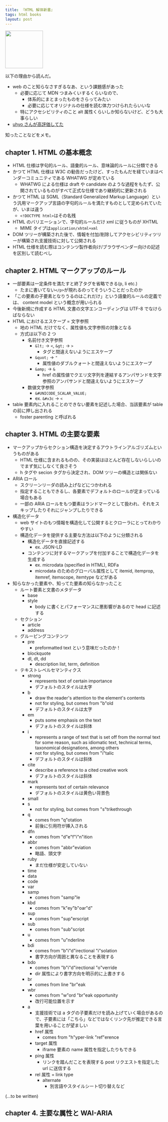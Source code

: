 ```yaml
---
title: 『HTML 解体新書』
tags: html books
layout: post
---
```


<a target="_blank" href="https://www.amazon.co.jp/HTML%E8%A7%A3%E4%BD%93%E6%96%B0%E6%9B%B8-%E4%BB%95%E6%A7%98%E3%81%8B%E3%82%89%E7%B4%90%E8%A7%A3%E3%81%8F%E6%9C%AC%E6%A0%BC%E5%85%A5%E9%96%80-%E5%A4%AA%E7%94%B0-%E8%89%AF%E5%85%B8/dp/4862465277">
  <img src="https://m.media-amazon.com/images/I/81P9-Xhy06L.jpg" width="120px" />
</a>

以下の理由から読んだ。

- web のこと知らなさすぎるなあ、という課題感があった
  - 必要に応じて MDN つまみくいするくらいなので、
    - 体系的にまとまったものをさらってみたい
    - 必要に応じてオリジナルの仕様を読む体力つけられたらいいな
  - 特にアクセシビリティのこと alt 属性くらいしか知らないけど、どうも大事らしい
- [uhyo さんが高評価してた](https://blog.uhy.ooo/entry/2022-05-05/html-kaitai-shinsho/)

知ったことなどをメモ。

## chapter 1. HTML の基本概念

- HTML 仕様は字句的ルール、語彙的ルール、意味論的ルールに分類できる
- かつて HTML 仕様は W3C の勧告だったけど、すったもんだを経ていまはベンダーコミュニティである WHATWG が定めている
  - WHATWG による仕様は draft や candidate のような過程をもたず、公開されているものがすべて正式な仕様であり継続的に更新される
- かつて HTML は SGML（Standard Generalized Markup Language）という汎用マークアップ言語の字句的ルールを満たすものとして定められていたが、いまは違う
  - `<!DOCTYPE html>`はその名残
- HTML のバリエーションで、字句的ルールだけ xml に従うものが XHTML
  - MIME タイプは`application/xhtml+xml`
- DOM ツリーが構築された後で、情報を付加/削除してアクセシビリティツリーが構築され支援技術に対して公開される
- HTML 仕様を読む際はコンテンツ製作者向け/ブラウザベンダー向けの記述を区別して読むべし

## chapter 2. HTML マークアップのルール

- 一部要素は一定条件を満たすと終了タグを省略できる(p, li etc.)
  - たまに書いてない`</p>`が現れるのってそういうことだったのか
- 「この要素の子要素となりうるのはこれだけ」という語彙的ルールの定義では、 content model という概念が用いられる
- 今後新規に作成する HTML 文書の文字エンコーディングは UTF-8 でなけらばならない
- HTML におけるエスケープ = 文字参照
  - 地の HTML だけでなく、属性値も文字参照の対象となる
  - 方式は以下の 2 つ
    - 名前付き文字参照
      - `&lt;` -> `<`, `&gt;` -> `>`
        - タグと間違えないようにエスケープ
      - `&quot;` -> `"`
        - 属性値のダブルクォートと間違えないようにエスケープ
      - `&amp;` -> `&`
        - href の属性値でクエリ文字列を連結するアンパサンドを文字参照のアンパサンドと間違えないようにエスケープ
    - 数値文字参照
      - `&#UNICODE_SCALAR_VALUE;`
      - ex. `&#x3c` -> `<`
- table 要素内に入れることのできない要素を記述した場合、当該要素が table の前に押し出される
  - foster parenting と呼ばれる

## chapter 3. HTML の主要な要素

- マークアップからセクション構造を決定するアウトラインアルゴリズムというものがある
  - HTML 仕様に含まれるものの、その実装はほとんど存在しないらしいのでまず気にしなくて良さそう
  - h タグや secion タグから決定され、DOM ツリーの構造とは関係ない
- ARIA ロール
  - スクリーンリーダの読み上げなどにつかわれる
  - 指定することもできるし、各要素でデフォルトのロールが定まっている場合もある
  - 一部の ARIA ロールをもつ要素はランドマークとして扱われ、それをスキップしたりそれにジャンプしたりできる
- 構造化データ
  - web サイトのもつ情報を構造化して公開するとクローラにとってわかりやすい
  - 構造化データを提供する主要な方法は以下のように分類される
    - 構造化データを直接記述する
      - ex. JSON-LD
    - コンテンツに対するマークアップを付加することで構造化データを生成する
      - ex. microdata (specified in HTML), RDFa
      - microdata のためのグローバル属性として itemid, itemprop, itemref, itemscope, itemtype などがある
- 知らなかった要素や、知ってた要素の知らなかったこと
  - ルート要素と文書のメタデータ
    - base
    - style
      - body に書くとパフォーマンスに悪影響があるので head に記述する
  - セクション
    - article
    - address
  - グルーピングコンテンツ
    - pre
      - preformatted text という意味だったのか！
    - blockquote
    - dl, dt, dd
      - description list, term, definition
  - テキストレベルセマンティクス
    - strong
      - represents text of certain importance
      - デフォルトのスタイルは太字
    - b
      - draw the reader's attention to the element's contents
      - not for styling, but comes from "b"old
      - デフォルトのスタイルは太字
    - em
      - puts some emphasis on the text
      - デフォルトのスタイルは斜体
    - i
      - represents a range of text that is set off from the normal text for some reason, such as idiomatic text, technical terms, taxonomical designations, among others
      - not for styling, but comes from "i"talic
      - デフォルトのスタイルは斜体
    - cite
      - describe a reference to a cited creative work
      - デフォルトのスタイルは斜体
    - mark
      - represents text of certain relevance
      - デフォルトのスタイルは黄色い背景色
    - small
    - s
      - not for styling, but comes from "s"trikethrough
    - q
      - comes from "q"otation
      - 前後に引用符が挿入される
    - dfn
      - comes from "d"e"f"i"n"ition
    - abbr
      - comes from "abbr"eviation
      - 略語、頭文字
    - ruby
      - まだ仕様が安定していない
    - time
    - data
    - code
    - var
    - samp
      - comes from "samp"le
    - kbd
      - comes from "k"ey"b"oar"d"
    - sup
      - comes from "sup"erscript
    - sub
      - comes from "sub"script
    - u
      - comes from "u"nderline
    - bdi
      - comes from "b"i"d"irectional "i"solation
      - 書字方向が周囲と異なることを表現する
    - bdo
      - comes from "b"i"d"irectional "o"verride
      - dir 属性により書字方向を明示的に上書きする
    - br
      - comes from line "br"eak
    - wbr
      - comes from "w"ord "br"eak opportunity
      - 改行可能位置を示す
    - a
      - 支援技術では a タグの子要素だけを読み上げていく場合があるので、子要素には「こちら」などではなくリンク先が推定できる言葉を用いることが望ましい
      - href 属性
        - comes from "h"yper-link "ref"erence
      - target 属性
        - iframe 要素の name 属性を指定したりもできる
      - ping 属性
        - リンクを踏んだことを表現する post リクエストを指定した url に送信する
      - rel 属性 = link type
        - alternate
          - 別言語やスタイルシート切り替えなど

(...to be written)

## chapter 4. 主要な属性と WAI-ARIA

<input type="hidden" id="ASIN" name="ASIN" value="4862465277">
